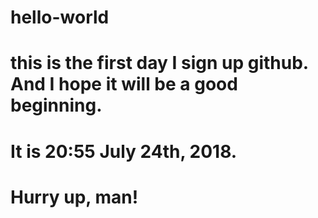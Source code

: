 # hello-world
# this is the first day I sign up github. And I hope it will be a good beginning.
# It is 20:55 July 24th, 2018.
# Hurry up, man!
